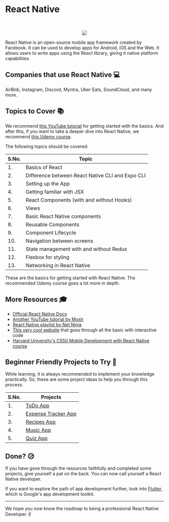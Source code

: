 # React Native
<br>
<p align="center"><img src="https://cloud.netlifyusercontent.com/assets/344dbf88-fdf9-42bb-adb4-46f01eedd629/1accc284-5885-44b9-8538-126c8097c468/reactive-native-preview-opt.png">
<br>

React Native is an open-source mobile app framework created by Facebook. It can be used to develop apps for Android, iOS and the Web. It allows users to write apps using the React library, giving it native platform capabilities.

## Companies that use React Native :computer:
AirBnb, Instagram, Discord, Myntra, Uber Eats, SoundCloud, and many more.

## Topics to Cover :books:

We recommend [this YouTube tutorial](https://www.youtube.com/watch?v=qSRrxpdMpVc) for getting started with the basics. And after this, if you want to take a deeper dive into React Native, we recommend [this Udemy course](https://www.udemy.com/course/the-complete-react-native-and-redux-course/).

The following topics should be covered: 

|S.No.|Topic|
|----|-----|
|1.|Basics of React|
|2.|Difference between React Native CLI and Expo CLI|
|3.|Setting up the App|
|4.|Getting familiar with JSX|
|5.|React Components (with and without Hooks)|
|6.|Views|
|7.|Basic React Native components|
|8.|Reusable Components|
|9.|Component Lifecycle|
|10.|Navigation between screens|
|11.|State management with and without Redux|
|12.|Flexbox for styling|
|13.|Networking in React Native|

These are the basics for getting started with React Native. The recommended Udemy course goes a lot more in depth.

## More Resources :mortar_board:

- [Official React Native Docs](https://reactnative.dev/docs/getting-started)
- [Another YouTube tutorial by Mosh](youtube.com/watch?v=0-S5a0eXPoc)
- [React Native playlist by Net Ninja](https://www.youtube.com/playlist?list=PL4cUxeGkcC9ixPU-QkScoRBVxtPPzVjrQ)
- [This very cool website](http://www.reactnativeexpress.com/) that goes through all the basic with interactive code
- [Harvard University's CS50 Mobile Development with React Native course](https://www.youtube.com/playlist?list=PLhQjrBD2T382gdfveyad09Ierl_3Jh_wR)

## Beginner Friendly Projects to Try :star_struck:

While learning, it is always recommended to implement your knowledge practically. So, these are some project ideas to help you through this process.

|S.No.|Projects|
|----|-----|
|1.|[ToDo App](https://www.youtube.com/playlist?list=PLYBvEAka-q1hJuwRPYQPlEBBRm7_qGw_2)|
|2.|[Expense Tracker App](https://www.youtube.com/playlist?list=PLr5IOV1YXoFXufIk1q1pRkI0LbnpF1EV9)|
|3.|[Recipes App](https://www.youtube.com/watch?v=W-Oqe8Ph_eM)|
|4.|[Music App](https://youtube.com/playlist?list=PL-m7mdFY8Whfkgy9sPPg6feLDQ7bmDYig)|
|5.|[Quiz App](https://www.youtube.com/watch?v=85TYivlkuiA)|

## Done? :disappointed_relieved:
If you have gone through the resources faithfully and completed some projects, give yourself a pat on the back. You can now call yourself a React Native developer.

If you want to explore the path of app development further, look into [Flutter](./FLUTTER.md), which is Google's app development toolkit.

<hr>

We hope you now know the roadmap to being a professional React Native Developer :v: